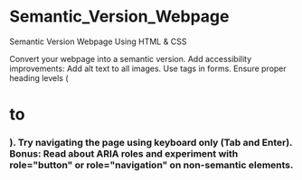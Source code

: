 # Semantic_Version_Webpage
Semantic Version Webpage Using HTML & CSS

Convert your webpage into a semantic version.
Add accessibility improvements:
Add alt text to all images.
Use <label> tags in forms.
Ensure proper heading levels (<h1> to <h3>).
Try navigating the page using keyboard only (Tab and Enter).
Bonus: Read about ARIA roles and experiment with role="button" or role="navigation" on non-semantic elements.
